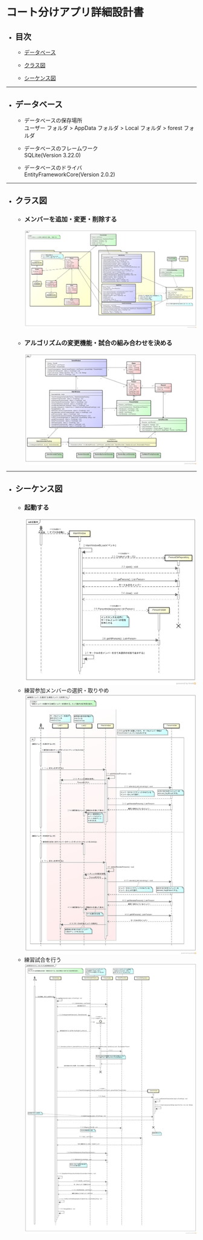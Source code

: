 # コート分けアプリ詳細設計書

<a id="index"></a>
* ## 目次
    * [データベース](#database)

    * [クラス図](#class_diagram)

    * [シーケンス図](#sequence_diagram)

---

<a id="database"></a>
* ## データベース
 
    * データベースの保存場所  
    ユーザー フォルダ
        \> AppData フォルダ
            \> Local フォルダ
                \> forest フォルダ

    * データベースのフレームワーク  
    SQLite(Version 3.22.0)  

    * データベースのドライバ  
    EntityFrameworkCore(Version 2.0.2)  

---

<a id="class_diagram"></a>
* ## クラス図  

    * ### メンバーを追加・変更・削除する
        ![クラス図](images/クラス図（メンバーを追加・変更・削除する）.png)

    * ### アルゴリズムの変更機能・試合の組み合わせを決める
        ![クラス図](images/クラス図(アルゴリズムの変更機能・試合の組み合わせを決める).png)

---

<a id="sequence_diagram"></a>
* ## シーケンス図  
    * ### 起動する
        ![シーケンス図](images/シーケンス図_起動する.png)
    * 練習参加メンバーの選択・取りやめ
        ![シーケンス図](images/シーケンス図_練習メンバーを選択する_練習メンバーを削除する.png)
    * 練習試合を行う
        ![シーケンス図](images/シーケンス図_練習試合をする.png)